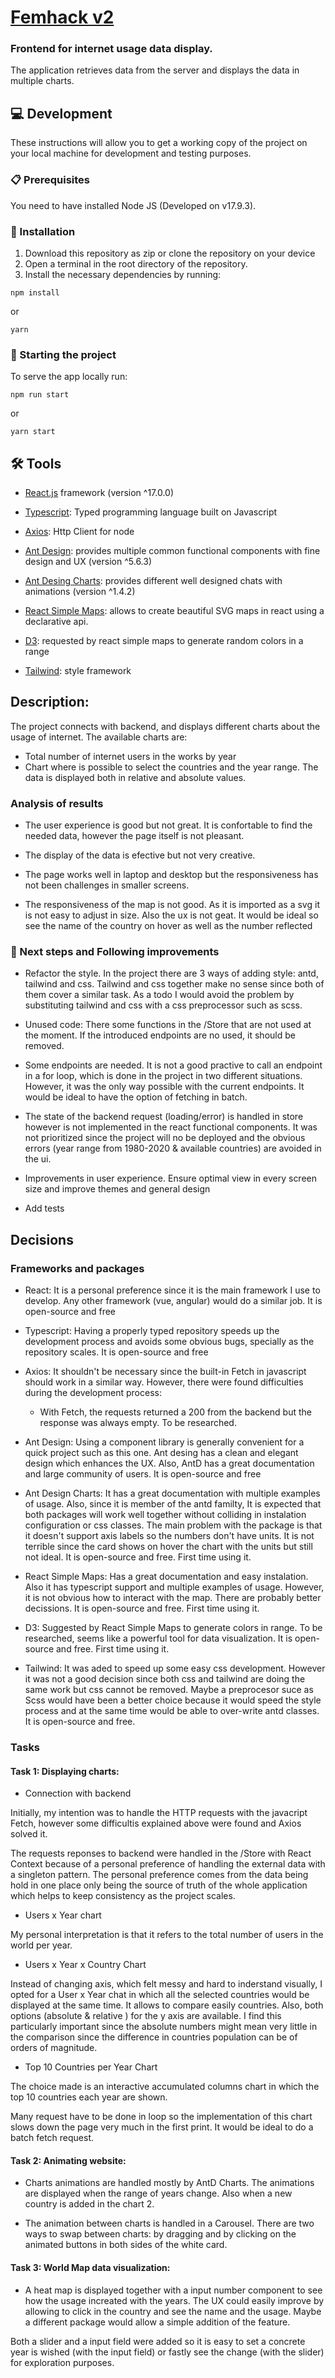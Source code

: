 # [Femhack v2](https://nuwe.io/dev/competitions/femhack-hackathon-vol_II/frontend-femhack-challenge)

### Frontend for internet usage data display.

The application retrieves data from the server and displays the data in multiple charts.

## 💻 Development

These instructions will allow you to get a working copy of the project on your local machine for development and testing purposes.

### 📋 Prerequisites

You need to have installed Node JS (Developed on v17.9.3).

### 🔧 Installation

1. Download this repository as zip or clone the repository on your device
2. Open a terminal in the root directory of the repository.
3. Install the necessary dependencies by running:

```
npm install
```

or

```
yarn
```

### 🏁 Starting the project

To serve the app locally run:

```
npm run start
```

or

```
yarn start
```

## 🛠️ Tools

- [React.js](https://reactjs.org/) framework (version ^17.0.0)
- [Typescript](https://www.typescriptlang.org/): Typed programming language built on Javascript
- [Axios](https://axios-http.com/docs/intro): Http Client for node

- [Ant Design](https://ant.design/): provides multiple common functional components with fine design and UX (version ^5.6.3)
- [Ant Desing Charts](https://charts.ant.design/en/): provides different well designed chats with animations (version ^1.4.2)
- [React Simple Maps](https://www.react-simple-maps.io/): allows to create beautiful SVG maps in react using a declarative api.

- [D3](https://d3js.org/): requested by react simple maps to generate random colors in a range

- [Tailwind](https://tailwindcss.com/): style framework

## Description:

The project connects with backend, and displays different charts about the usage of internet. The available charts are:

- Total number of internet users in the works by year
- Chart where is possible to select the countries and the year range. The data is displayed both in relative and absolute values.

### Analysis of results

- The user experience is good but not great. It is confortable to find the needed data, however the page itself is not pleasant.

- The display of the data is efective but not very creative.

- The page works well in laptop and desktop but the responsiveness has not been challenges in smaller screens.

- The responsiveness of the map is not good. As it is imported as a svg it is not easy to adjust in size. Also the ux is not geat. It would be ideal so see the name of the country on hover as well as the number reflected

### 📝 Next steps and Following improvements

- Refactor the style. In the project there are 3 ways of adding style: antd, tailwind and css. Tailwind and css together make no sense since both of them cover a similar task. As a todo I would avoid the problem by substituting tailwind and css with a css preprocessor such as scss.

- Unused code: There some functions in the /Store that are not used at the moment. If the introduced endpoints are no used, it should be removed.

- Some endpoints are needed. It is not a good practive to call an endpoint in a for loop, which is done in the project in two different situations. However, it was the only way possible with the current endpoints. It would be ideal to have the option of fetching in batch.

- The state of the backend request (loading/error) is handled in store however is not implemented in the react functional components. It was not prioritized since the project will no be deployed and the obvious errors (year range from 1980-2020 & available countries) are avoided in the ui.

- Improvements in user experience. Ensure optimal view in every screen size and improve themes and general design

- Add tests

## Decisions

### Frameworks and packages

- React: It is a personal preference since it is the main framework I use to develop. Any other framework (vue, angular) would do a similar job. It is open-source and free

- Typescript: Having a properly typed repository speeds up the development process and avoids some obvious bugs, specially as the repository scales. It is open-source and free

- Axios: It shouldn't be necessary since the built-in Fetch in javascript should work in a similar way. However, there were found difficulties during the development process:

  - With Fetch, the requests returned a 200 from the backend but the response was always empty. To be researched.

- Ant Design: Using a component library is generally convenient for a quick project such as this one. Ant desing has a clean and elegant design which enhances the UX. Also, AntD has a great documentation and large community of users. It is open-source and free

- Ant Design Charts: It has a great documentation with multiple examples of usage. Also, since it is member of the antd familty, It is expected that both packages will work well together without colliding in instalation configuration or css classes. The main problem with the package is that it doesn't support axis labels so the numbers don't have units. It is not terrible since the card shows on hover the chart with the units but still not ideal. It is open-source and free. First time using it.

- React Simple Maps: Has a great documentation and easy instalation. Also it has typescript support and multiple examples of usage. However, it is not obvious how to interact with the map. There are probably better decissions. It is open-source and free. First time using it.

- D3: Suggested by React Simple Maps to generate colors in range. To be researched, seems like a powerful tool for data visualization. It is open-source and free. First time using it.

- Tailwind: It was aded to speed up some easy css development. However it was not a good decision since both css and tailwind are doing the same work but css cannot be removed. Maybe a preprocesor suce as Scss would have been a better choice because it would speed the style process and at the same time would be able to over-write antd classes. It is open-source and free.

### Tasks

#### Task 1: Displaying charts:

- Connection with backend

Initially, my intention was to handle the HTTP requests with the javacript Fetch, however some difficultis explained above were found and Axios solved it.

The requests reponses to backend were handled in the /Store with React Context because of a personal preference of handling the external data with a singleton pattern. The personal preference comes from the data being hold in one place only being the source of truth of the whole application which helps to keep consistency as the project scales.

- Users x Year chart

My personal interpretation is that it refers to the total number of users in the world per year.

- Users x Year x Country Chart

Instead of changing axis, which felt messy and hard to inderstand visually, I opted for a User x Year chat in which all the selected countries would be displayed at the same time. It allows to compare easily countries. Also, both options (absolute & relative ) for the y axis are available. I find this particularly important since the absolute numbers might mean very little in the comparison since the difference in countries population can be of orders of magnitude.

- Top 10 Countries per Year Chart

The choice made is an interactive accumulated columns chart in which the top 10 countries each year are shown.

Many request have to be done in loop so the implementation of this chart slows down the page very much in the first print. It would be ideal to do a batch fetch request.

#### Task 2: Animating website:

- Charts animations are handled mostly by AntD Charts. The animations are displayed when the range of years change. Also when a new country is added in the chart 2.

- The animation between charts is handled in a Carousel. There are two ways to swap between charts: by dragging and by clicking on the animated buttons in both sides of the white card.

#### Task 3: World Map data visualization:

- A heat map is displayed together with a input number component to see how the usage increated with the years. The UX could easily improve by allowing to click in the country and see the name and the usage. Maybe a different package would allow a simple addition of the feature.

Both a slider and a input field were added so it is easy to set a concrete year is wished (with the input field) or fastly see the change (with the slider) for exploration purposes.
